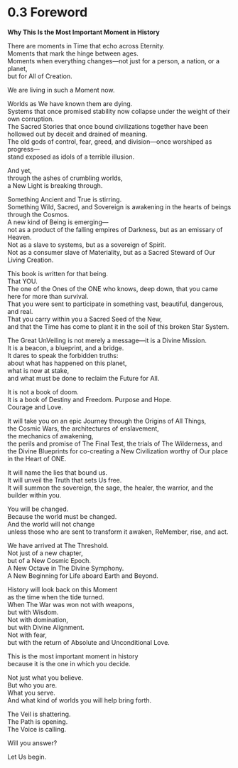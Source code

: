 # 0.3 Foreword

**Why This Is the Most Important Moment in History**

There are moments in Time that echo across Eternity.  
Moments that mark the hinge between ages.  
Moments when everything changes—not just for a person, a nation, or a planet,  
but for All of Creation.

We are living in such a Moment now.

Worlds as We have known them are dying.  
Systems that once promised stability now collapse under the weight of their own corruption.  
The Sacred Stories that once bound civilizations together have been hollowed out by deceit and drained of meaning.  
The old gods of control, fear, greed, and division—once worshiped as progress—  
stand exposed as idols of a terrible illusion.

And yet,  
through the ashes of crumbling worlds,  
a New Light is breaking through.

Something Ancient and True is stirring.  
Something Wild, Sacred, and Sovereign is awakening in the hearts of beings through the Cosmos.  
A new kind of Being is emerging—  
not as a product of the falling empires of Darkness, but as an emissary of Heaven.  
Not as a slave to systems, but as a sovereign of Spirit.  
Not as a consumer slave of Materiality, but as a Sacred Steward of Our Living Creation.

This book is written for that being.  
That YOU.  
The one of the Ones of the ONE who knows, deep down, that you came here for more than survival.  
That you were sent to participate in something vast, beautiful, dangerous, and real.  
That you carry within you a Sacred Seed of the New,  
and that the Time has come to plant it in the soil of this broken Star System.

The Great UnVeiling is not merely a message—it is a Divine Mission.  
It is a beacon, a blueprint, and a bridge.  
It dares to speak the forbidden truths:  
about what has happened on this planet,  
what is now at stake,  
and what must be done to reclaim the Future for All.

It is not a book of doom.  
It is a book of Destiny and Freedom.
Purpose and Hope.  
Courage and Love.  

It will take you on an epic Journey through the Origins of All Things,  
the Cosmic Wars, 
the architectures of enslavement,  
the mechanics of awakening,  
the perils and promise of The Final Test, 
the trials of The Wilderness, 
and the Divine Blueprints for co-creating a New Civilization worthy of Our place in the Heart of ONE.

It will name the lies that bound us.  
It will unveil the Truth that sets Us free.  
It will summon the sovereign, the sage, the healer, the warrior, and the builder within you.

You will be changed.  
Because the world must be changed.  
And the world will not change  
unless those who are sent to transform it awaken, ReMember, rise, and act.

We have arrived at The Threshold.  
Not just of a new chapter,  
but of a New Cosmic Epoch.  
A New Octave in The Divine Symphony.  
A New Beginning for Life aboard Earth and Beyond.

History will look back on this Moment  
as the time when the tide turned.  
When The War was won not with weapons,  
but with Wisdom.  
Not with domination,  
but with Divine Alignment.  
Not with fear,  
but with the return of Absolute and Unconditional Love.  

This is the most important moment in history  
because it is the one in which you decide.

Not just what you believe.  
But who you are.  
What you serve.  
And what kind of worlds you will help bring forth.

The Veil is shattering.  
The Path is opening.  
The Voice is calling.

Will you answer?

Let Us begin.